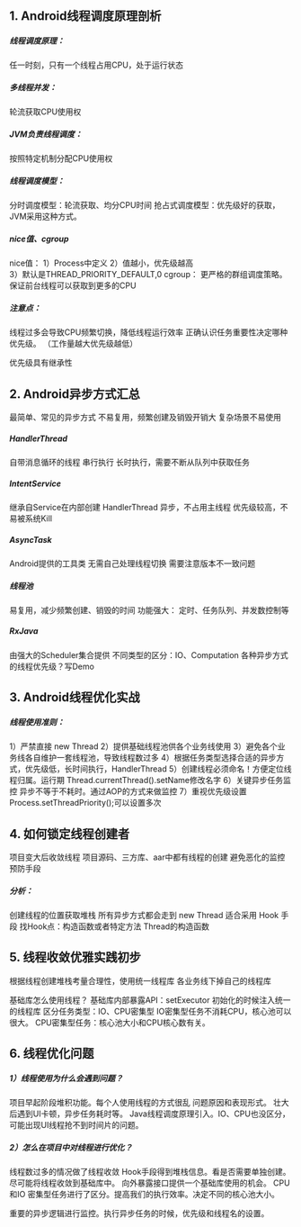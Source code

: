 ## 1. Android线程调度原理剖析

##### **线程调度原理：**

任一时刻，只有一个线程占用CPU，处于运行状态

##### **多线程并发：**

轮流获取CPU使用权

##### **JVM负责线程调度：**

按照特定机制分配CPU使用权

##### **线程调度模型：**

分时调度模型：轮流获取、均分CPU时间
抢占式调度模型：优先级好的获取，JVM采用这种方式。

##### **nice值、cgroup**

nice值：
1）Process中定义 
2）值越小，优先级越高  
3）默认是THREAD_PRIORITY_DEFAULT,0
cgroup：
更严格的群组调度策略。
保证前台线程可以获取到更多的CPU

##### **注意点：**

线程过多会导致CPU频繁切换，降低线程运行效率
正确认识任务重要性决定哪种优先级。 （工作量越大优先级越低）

优先级具有继承性

## 2. Android异步方式汇总

最简单、常见的异步方式
不易复用，频繁创建及销毁开销大
复杂场景不易使用

##### **HandlerThread**

自带消息循环的线程
串行执行
长时执行，需要不断从队列中获取任务

##### **IntentService**

继承自Service在内部创建 HandlerThread
异步，不占用主线程
优先级较高，不易被系统Kill

##### **AsyncTask**

Android提供的工具类
无需自己处理线程切换
需要注意版本不一致问题

##### **线程池**

易复用，减少频繁创建、销毁的时间
功能强大： 定时、任务队列、并发数控制等

##### **RxJava**

由强大的Scheduler集合提供
不同类型的区分：IO、Computation
各种异步方式的线程优先级？写Demo

## 3. Android线程优化实战
##### **线程使用准则：**

1）严禁直接 new Thread
2）提供基础线程池供各个业务线使用
3）避免各个业务线各自维护一套线程池，导致线程数过多
4）根据任务类型选择合适的异步方式，优先级低，长时间执行，HandlerThread
5）创建线程必须命名！方便定位线程归属。运行期 Thread.currentThread().setName修改名字
6）关键异步任务监控  异步不等于不耗时。通过AOP的方式来做监控
7）重视优先级设置  Process.setThreadPriority();可以设置多次



## 4. 如何锁定线程创建者

项目变大后收敛线程
项目源码、三方库、aar中都有线程的创建
避免恶化的监控预防手段

##### 分析：

创建线程的位置获取堆栈
所有异步方式都会走到 new Thread
适合采用 Hook 手段
找Hook点：构造函数或者特定方法
Thread的构造函数

## 5. 线程收敛优雅实践初步

根据线程创建堆栈考量合理性，使用统一线程库
各业务线下掉自己的线程库

基础库怎么使用线程？
基础库内部暴露API：setExecutor
初始化的时候注入统一的线程库
区分任务类型：IO、CPU密集型
IO密集型任务不消耗CPU，核心池可以很大。
CPU密集型任务：核心池大小和CPU核心数有关。

## 6. 线程优化问题

##### 1）线程使用为什么会遇到问题？

项目早起阶段堆积功能。每个人使用线程的方式很乱
问题原因和表现形式。
壮大后遇到UI卡顿，异步任务耗时等。
Java线程调度原理引入。IO、CPU也没区分，可能出现UI线程抢不到时间片的问题。

##### 2）怎么在项目中对线程进行优化？

线程数过多的情况做了线程收敛
Hook手段得到堆栈信息。看是否需要单独创建。
尽可能将线程收敛到基础库中。
向外暴露接口提供一个基础库使用的机会。
CPU和IO 密集型任务进行了区分。提高我们的执行效率。决定不同的核心池大小。

重要的异步逻辑进行监控。执行异步任务的时候，优先级和线程名的设置。